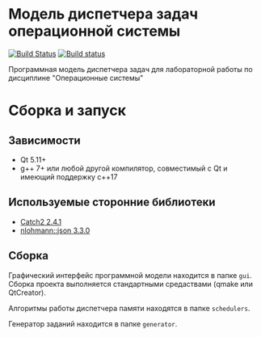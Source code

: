 # Модель диспетчера задач операционной системы

[![Build Status](https://travis-ci.org/alirzaev/dispatcher.svg?branch=master)](https://travis-ci.org/alirzaev/dispatcher)
[![Build status](https://ci.appveyor.com/api/projects/status/k043jd35wesnah6b?svg=true)](https://ci.appveyor.com/project/alirzaev/dispatcher)

Программная модель диспетчера задач для лабораторной работы по дисциплине "Операционные системы"

# Сборка и запуск

## Зависимости

- Qt 5.11+
- g++ 7+ или любой другой компилятор, совместимый с Qt и имеющий поддержку c++17

## Используемые сторонние библиотеки

- [Catch2 2.4.1](https://github.com/catchorg/Catch2)
- [nlohmann::json 3.3.0](https://github.com/nlohmann/json)

## Сборка

Графический интерфейс программной модели находится в папке `gui`. Сборка проекта выполняется стандартными средаствами (qmake или QtCreator).

Алгоритмы работы диспетчера памяти находятся в папке `schedulers`.

Генератор заданий находится в папке `generator`.
